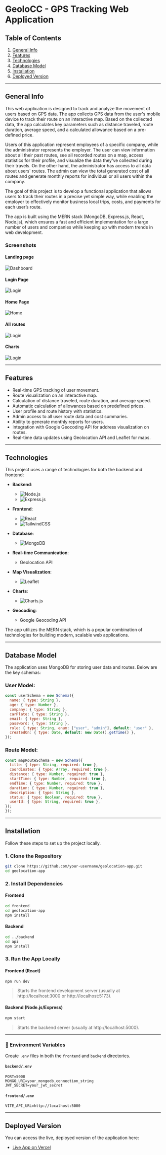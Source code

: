 # GeoloCC - GPS Tracking Web Application

## Table of Contents
1. [General Info](#general-info)
2. [Features](#features)
3. [Technologies](#technologies)
4. [Database Model](#database-model)
5. [Installation](#installation)
6. [Deployed Version](#deployed-version)

---

## General Info
This web application is designed to track and analyze the movement of users based on GPS data. The app collects GPS data from the user's mobile device to track their route on an interactive map. Based on the collected data, the app calculates key parameters such as distance traveled, route duration, average speed, and a calculated allowance based on a pre-defined price.

Users of this application represent employees of a specific company, while the administrator represents the employer. The user can view information about all their past routes, see all recorded routes on a map, access statistics for their profile, and visualize the data they've collected during their travels. On the other hand, the administrator has access to all data about users' routes. The admin can view the total generated cost of all routes and generate monthly reports for individual or all users within the company.

The goal of this project is to develop a functional application that allows users to track their routes in a precise yet simple way, while enabling the employer to effectively monitor business local trips, costs, and payments for each user’s route.

The app is built using the MERN stack (MongoDB, Express.js, React, Node.js), which ensures a fast and efficient implementation for a large number of users and companies while keeping up with modern trends in web development.

###  Screenshots

####  Landing page
![Dashboard](./screenshots/landingpage.png)

####  Login Page
![Login](./screenshots/login.png)

#### Home Page
![Home](./screenshots/homepage.png)

####  All routes 
![Login](./screenshots/allroutes.png)

####  Charts 
![Login](./screenshots/charts.png)


---

## Features
- Real-time GPS tracking of user movement.
- Route visualization on an interactive map.
- Calculation of distance traveled, route duration, and average speed.
- Automatic calculation of allowances based on predefined prices.
- User profile and route history with statistics.
- Admin access to all user route data and cost summaries.
- Ability to generate monthly reports for users.
- Integration with Google Geocoding API for address visualization on routes.
- Real-time data updates using Geolocation API and Leaflet for maps.
  
---

## Technologies
This project uses a range of technologies for both the backend and frontend:

- **Backend**: 
  - ![Node.js](https://img.shields.io/badge/Node.js-339933?style=flat&logo=node.js&logoColor=white)  
  - ![Express.js](https://img.shields.io/badge/Express.js-000000?style=flat&logo=express&logoColor=white)

- **Frontend**: 
  - ![React](https://img.shields.io/badge/React-61DAFB?style=flat&logo=react&logoColor=black)
  - ![TailwindCSS](https://img.shields.io/badge/TailwindCSS-38BDF8?style=flat&logo=tailwind-css&logoColor=white)  

- **Database**: 
  - ![MongoDB](https://img.shields.io/badge/MongoDB-47A248?style=flat&logo=mongodb&logoColor=white)

- **Real-time Communication**: 
  - Geolocation API

- **Map Visualization**: 
  - ![Leaflet](https://img.shields.io/badge/Leaflet-3c3c3c?style=flat&logo=leaflet&logoColor=white)

- **Charts**: 
  - ![Charts.js](https://img.shields.io/badge/Charts.js-F7A400?style=flat&logo=chart.js&logoColor=white)

- **Geocoding**: 
  - Google Geocoding API


The app utilizes the MERN stack, which is a popular combination of technologies for building modern, scalable web applications.

---

## Database Model
The application uses MongoDB for storing user data and routes. Below are the key schemas:

### User Model:
```javascript
const userSchema = new Schema({
  name: { type: String },
  age: { type: Number },
  company: { type: String },
  carPlate: { type: String },
  email: { type: String },
  password: { type: String },
  role: { type: String, enum: ["user", "admin"], default: "user" },
  createdOn: { type: Date, default: new Date().getTime() },
});
```

### Route Model:
```javascript
const mapRouteSchema = new Schema({
  title: { type: String, required: true },
  coordinates: { type: Array, required: true },
  distance: { type: Number, required: true },
  startTime: { type: Number, required: true },
  endTime: { type: Number, required: true },
  duration: { type: Number, required: true },
  description: { type: String },
  status: { type: Boolean, required: true },
  userId: { type: String, required: true },
});
});
```
---

## Installation
Follow these steps to set up the project locally.

### 1. Clone the Repository

```bash
git clone https://github.com/your-username/geolocation-app.git
cd geolocation-app
```

### 2. Install Dependencies

#### Frontend

```bash
cd frontend
cd geolocation-app
npm install
```

#### Backend

```bash
cd ../backend
cd api
npm install
```

### 3. Run the App Locally

#### Frontend (React)

```bash
npm run dev
```

> Starts the frontend development server (usually at http://localhost:3000 or http://localhost:5173).

#### Backend (Node.js/Express)

```bash
npm start
```

> Starts the backend server (usually at http://localhost:5000).

---

### 🧪 Environment Variables

Create `.env` files in both the `frontend` and `backend` directories.

#### `backend/.env`

```env
PORT=5000
MONGO_URI=your_mongodb_connection_string
JWT_SECRET=your_jwt_secret
```

#### `frontend/.env`

```env
VITE_API_URL=http://localhost:5000
```

---


## Deployed Version

You can access the live, deployed version of the application here:

- [Live App on Vercel](https://geolocation-app-swart.vercel.app/)
